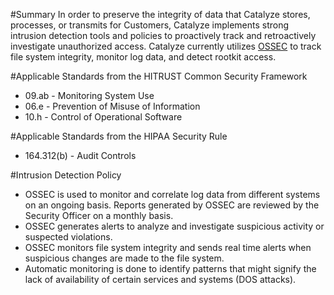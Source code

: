 #Summary
In order to preserve the integrity of data that Catalyze stores, processes, or transmits for Customers, Catalyze implements strong intrusion detection tools and policies to proactively track and retroactively investigate unauthorized access. Catalyze currently utilizes [OSSEC](http://www.ossec.net/) to track file system integrity, monitor log data, and detect rootkit access.

#Applicable Standards from the HITRUST Common Security Framework

*  09.ab - Monitoring System Use
*  06.e - Prevention of Misuse of Information
*  10.h - Control of Operational Software

#Applicable Standards from the HIPAA Security Rule

* 164.312(b) - Audit Controls

#Intrusion Detection Policy

* OSSEC is used to monitor and correlate log data from different systems on an ongoing basis. Reports generated by OSSEC are reviewed by the Security Officer on a monthly basis.* OSSEC generates alerts to analyze and investigate suspicious activity or suspected violations.* OSSEC monitors file system integrity and sends real time alerts when suspicious changes are made to the file system.* Automatic monitoring is done to identify patterns that might signify the lack of availability of certain services and systems (DOS attacks).